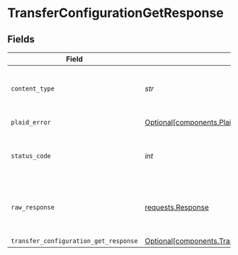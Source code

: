 # TransferConfigurationGetResponse


## Fields

| Field                                                                                                                | Type                                                                                                                 | Required                                                                                                             | Description                                                                                                          |
| -------------------------------------------------------------------------------------------------------------------- | -------------------------------------------------------------------------------------------------------------------- | -------------------------------------------------------------------------------------------------------------------- | -------------------------------------------------------------------------------------------------------------------- |
| `content_type`                                                                                                       | *str*                                                                                                                | :heavy_check_mark:                                                                                                   | HTTP response content type for this operation                                                                        |
| `plaid_error`                                                                                                        | [Optional[components.PlaidError]](../../models/components/plaiderror.md)                                             | :heavy_minus_sign:                                                                                                   | Error response                                                                                                       |
| `status_code`                                                                                                        | *int*                                                                                                                | :heavy_check_mark:                                                                                                   | HTTP response status code for this operation                                                                         |
| `raw_response`                                                                                                       | [requests.Response](https://requests.readthedocs.io/en/latest/api/#requests.Response)                                | :heavy_check_mark:                                                                                                   | Raw HTTP response; suitable for custom response parsing                                                              |
| `transfer_configuration_get_response`                                                                                | [Optional[components.TransferConfigurationGetResponse]](../../models/components/transferconfigurationgetresponse.md) | :heavy_minus_sign:                                                                                                   | OK                                                                                                                   |